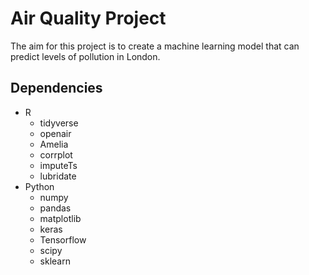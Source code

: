 # Air Quality Project
The aim for this project is to create a machine learning model that can predict levels of pollution in London.
## Dependencies
* R
  * tidyverse
  * openair
  * Amelia
  * corrplot
  * imputeTs
  * lubridate                  
* Python
  * numpy
  * pandas
  * matplotlib
  * keras
  * Tensorflow
  * scipy
  * sklearn
